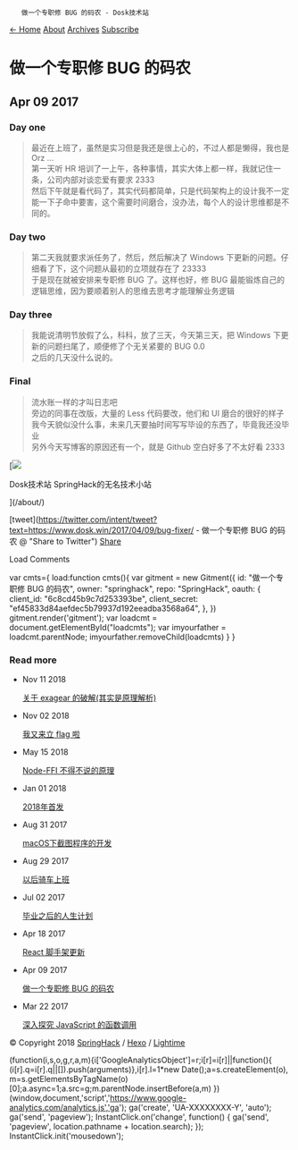        做一个专职修 BUG 的码农 - Dosk技术站   

[← Home](/) [About](/about/) [Archives](/archives/) [Subscribe](/atom.xml)

做一个专职修 BUG 的码农
==============

Apr 09 2017
-----------

### [](#Day-one "Day one")Day one

> 最近在上班了，虽然是实习但是我还是很上心的，不过人都是懒得，我也是 Orz …  
> 第一天听 HR 培训了一上午，各种事情，其实大体上都一样，我就记住一条，公司内部对谈恋爱有要求 2333  
> 然后下午就是看代码了，其实代码都简单，只是代码架构上的设计我不一定能一下子命中要害，这个需要时间磨合，没办法，每个人的设计思维都是不同的。

### [](#Day-two "Day two")Day two

> 第二天我就要求派任务了，然后，然后解决了 Windows 下更新的问题。仔细看了下，这个问题从最初的立项就存在了 23333  
> 于是现在就被安排来专职修 BUG 了。这样也好，修 BUG 最能锻炼自己的逻辑思维，因为要顺着别人的思维去思考才能理解业务逻辑

### [](#Day-three "Day three")Day three

> 我能说清明节放假了么，科科，放了三天，今天第三天，把 Windows 下更新的问题扫尾了，顺便修了个无关紧要的 BUG 0.0  
> 之后的几天没什么说的。

### [](#Final "Final")Final

> 流水账一样的才叫日志吧  
> 旁边的同事在改版，大量的 Less 代码要改，他们和 UI 磨合的很好的样子  
> 我今天貌似没什么事，未来几天要抽时间写写毕设的东西了，毕竟我还没毕业  
> 另外今天写博客的原因还有一个，就是 Github 空白好多了不太好看 2333

[![](/images/avatar.png)

Dosk技术站 SpringHack的无名技术小站

](/about/)

[tweet](https://twitter.com/intent/tweet?text=https://www.dosk.win/2017/04/09/bug-fixer/ - 做一个专职修 BUG 的码农 @ "Share to Twitter") [Share](# "Share to Facebook")

Load Comments

 var cmts={ load:function cmts(){ var gitment = new Gitment({ id: "做一个专职修 BUG 的码农", owner: "springhack", repo: "SpringHack", oauth: { client\_id: "6c8cd45b9c7d253393be", client\_secret: "ef45833d84aefdec5b79937d192eeadba3568a64", }, }) gitment.render('gitment'); var loadcmt = document.getElementById("loadcmts"); var imyourfather = loadcmt.parentNode; imyourfather.removeChild(loadcmts) } } 

### Read more

*   Nov 11 2018
    
    [关于 exagear 的破解(其实是原理解析)](/2018/11/11/2018-11-12.00.01/)
    
*   Nov 02 2018
    
    [我又来立 flag 啦](/2018/11/02/2018-11-03/)
    
*   May 15 2018
    
    [Node-FFI 不得不说的原理](/2018/05/15/node-ffi/)
    
*   Jan 01 2018
    
    [2018年首发](/2018/01/01/2018first/)
    
*   Aug 31 2017
    
    [macOS下截图程序的开发](/2017/08/31/screencapture/)
    
*   Aug 29 2017
    
    [以后骑车上班](/2017/08/29/bike/)
    
*   Jul 02 2017
    
    [毕业之后的人生计划](/2017/07/02/think/)
    
*   Apr 18 2017
    
    [React 脚手架更新](/2017/04/18/boot2env-update/)
    
*   Apr 09 2017
    
    [做一个专职修 BUG 的码农](/2017/04/09/bug-fixer/)
    
*   Mar 22 2017
    
    [深入探究 JavaScript 的函数调用](/2017/03/22/google-v8-function-call/)
    

© Copyright 2018 [SpringHack](/) / [Hexo](https://hexo.io) / [Lightime](https://github.com/caisiduo/hexo-theme-lightime)

(function(i,s,o,g,r,a,m){i\['GoogleAnalyticsObject'\]=r;i\[r\]=i\[r\]||function(){ (i\[r\].q=i\[r\].q||\[\]).push(arguments)},i\[r\].l=1\*new Date();a=s.createElement(o), m=s.getElementsByTagName(o)\[0\];a.async=1;a.src=g;m.parentNode.insertBefore(a,m) })(window,document,'script','https://www.google-analytics.com/analytics.js','ga'); ga('create', 'UA-XXXXXXXX-Y', 'auto'); ga('send', 'pageview'); InstantClick.on('change', function() { ga('send', 'pageview', location.pathname + location.search); }); InstantClick.init('mousedown');